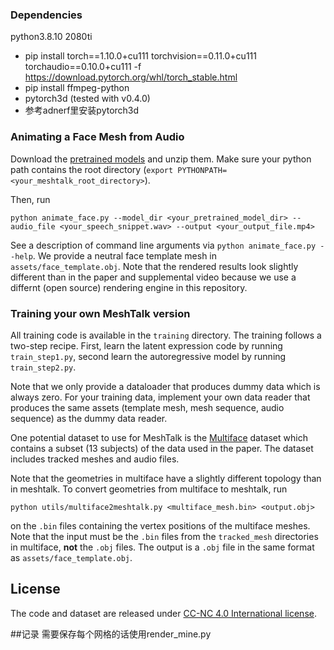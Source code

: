 

### Dependencies
python3.8.10 2080ti

- pip install torch==1.10.0+cu111 torchvision==0.11.0+cu111 torchaudio==0.10.0+cu111 -f https://download.pytorch.org/whl/torch_stable.html
- pip install ffmpeg-python
- pytorch3d     (tested with v0.4.0)
- 参考adnerf里安装pytorch3d

### Animating a Face Mesh from Audio

Download the [pretrained models](https://github.com/facebookresearch/meshtalk/releases/download/pretrained_models_v1.0/pretrained_models.zip) and unzip them.
Make sure your python path contains the root directory (`export PYTHONPATH=<your_meshtalk_root_directory>`).

Then, run
```
python animate_face.py --model_dir <your_pretrained_model_dir> --audio_file <your_speech_snippet.wav> --output <your_output_file.mp4>
```
See a description of command line arguments via `python animate_face.py --help`. We provide a neutral face template mesh in `assets/face_template.obj`. Note that the rendered results look slightly different than in the paper and supplemental video because we use a differnt (open source) rendering engine in this repository.

### Training your own MeshTalk version

All training code is available in the `training` directory. The training follows a two-step recipe. First, learn the latent expression code by running `train_step1.py`, second learn the autoregressive model by running `train_step2.py`.

Note that we only provide a dataloader that produces dummy data which is always zero. For your training data, implement your own data reader that produces the same assets (template mesh, mesh sequence, audio sequence) as the dummy data reader.

One potential dataset to use for MeshTalk is the [Multiface](https://github.com/facebookresearch/multiface) dataset which contains a subset (13 subjects) of the data used in the paper. The dataset includes tracked meshes and audio files.

Note that the geometries in multiface have a slightly different topology than in meshtalk. To convert geometries from multiface to meshtalk, run
```
python utils/multiface2meshtalk.py <multiface_mesh.bin> <output.obj>
```
on the `.bin` files containing the vertex positions of the multiface meshes. Note that the input must be the `.bin` files from the `tracked_mesh` directories in multiface, **not** the `.obj` files. The output is a `.obj` file in the same format as `assets/face_template.obj`.

## License

The code and dataset are released under [CC-NC 4.0 International license](https://github.com/facebookresearch/BinauralSpeechSynthesis/blob/main/LICENSE).

##记录
需要保存每个网格的话使用render_mine.py

